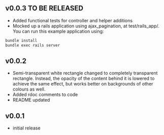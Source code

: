 ## v0.0.3 TO BE RELEASED
* Added functional tests for controller and helper additions
* Mocked up a rails application using ajax_pagination, at test/rails_app/. You can run this example application using:
```sh
bundle install
bundle exec rails server
```

## v0.0.2
* Semi-transparent white rectangle changed to completely transparent rectangle. Instead, the opacity of the content behind it is lowered to achieve the same effect, but works better on backgrounds of other colours as well.
* Added rdoc comments to code
* README updated

## v0.0.1

* initial release

